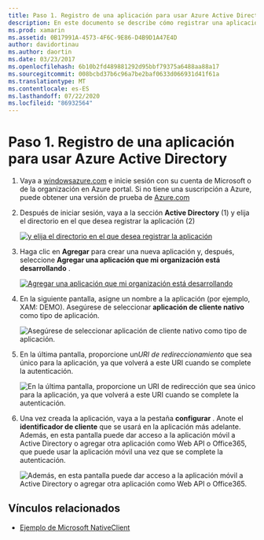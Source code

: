 ```yaml
---
title: Paso 1. Registro de una aplicación para usar Azure Active Directory
description: En este documento se describe cómo registrar una aplicación de Azure con Azure Active Directory para que los clientes móviles puedan acceder de forma segura a ella.
ms.prod: xamarin
ms.assetid: 0B17991A-4573-4F6C-9E86-D4B9D1A47E4D
author: davidortinau
ms.author: daortin
ms.date: 03/23/2017
ms.openlocfilehash: 6b10b2fd489881292d95bbf79375a6488aa88a17
ms.sourcegitcommit: 008bcbd37b6c96a7be2baf0633d066931d41f61a
ms.translationtype: MT
ms.contentlocale: es-ES
ms.lasthandoff: 07/22/2020
ms.locfileid: "86932564"
---
```

# <a name="step-1-register-an-app-to-use-azure-active-directory"></a>Paso 1. Registro de una aplicación para usar Azure Active Directory

1. Vaya a [windowsazure.com](https://manage.windowsazure.com) e inicie sesión con su cuenta de Microsoft o de la organización en Azure portal. Si no tiene una suscripción a Azure, puede obtener una versión de prueba de [Azure.com](https://www.azure.com)

2. Después de iniciar sesión, vaya a la sección **Active Directory** (1) y elija el directorio en el que desea registrar la aplicación (2)

   [![y elija el directorio en el que desea registrar la aplicación](register-images/01.-active-directory-in-azure-portal-sml.jpg)](register-images/01.-active-directory-in-azure-portal.jpg#lightbox)

3. Haga clic en **Agregar** para crear una nueva aplicación y, después, seleccione **Agregar una aplicación que mi organización está desarrollando** .

   [![Agregar una aplicación que mi organización está desarrollando](register-images/02.-add-new-application-sml.jpg)](register-images/02.-add-new-application.jpg#lightbox)

4. En la siguiente pantalla, asigne un nombre a la aplicación (por ejemplo, XAM: DEMO).
   Asegúrese de seleccionar **aplicación de cliente nativo** como tipo de aplicación.

   ![Asegúrese de seleccionar aplicación de cliente nativo como tipo de aplicación.](register-images/03.-app-name.jpg)

5. En la última pantalla, proporcione un*URI de redireccionamiento* que sea único para la aplicación, ya que volverá a este URI cuando se complete la autenticación.

   ![En la última pantalla, proporcione un URI de redirección que sea único para la aplicación, ya que volverá a este URI cuando se complete la autenticación.](register-images/04.-app-redirect.jpg)

6. Una vez creada la aplicación, vaya a la pestaña **configurar** . Anote el **identificador de cliente** que se usará en la aplicación más adelante. Además, en esta pantalla puede dar acceso a la aplicación móvil a Active Directory o agregar otra aplicación como Web API o Office365, que puede usar la aplicación móvil una vez que se complete la autenticación.

   ![Además, en esta pantalla puede dar acceso a la aplicación móvil a Active Directory o agregar otra aplicación como Web API o Office365.](register-images/05.-configure.jpg)

## <a name="related-links"></a>Vínculos relacionados

- [Ejemplo de Microsoft NativeClient](https://github.com/AzureADSamples/NativeClient-MultiTarget-DotNet)
